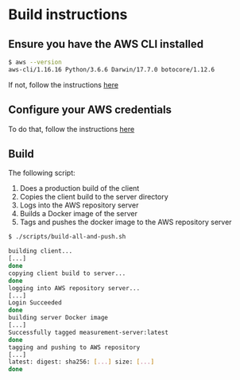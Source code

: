 # Build instructions

## Ensure you have the AWS CLI installed

```sh
$ aws --version
aws-cli/1.16.16 Python/3.6.6 Darwin/17.7.0 botocore/1.12.6
```
If not, follow the instructions [here](https://docs.aws.amazon.com/cli/latest/userguide/installing.html)

## Configure your AWS credentials

To do that, follow the instructions [here](https://docs.aws.amazon.com/cli/latest/userguide/cli-chap-getting-started.html)

## Build

The following script:
1. Does a production build of the client
2. Copies the client build to the server directory
3. Logs into the AWS repository server
3. Builds a Docker image of the server
4. Tags and pushes the docker image to the AWS repository server

```sh
$ ./scripts/build-all-and-push.sh

building client...
[...]
done
copying client build to server...
done
logging into AWS repository server...
[...]
Login Succeeded
done
building server Docker image
[...]
Successfully tagged measurement-server:latest
done
tagging and pushing to AWS repository
[...]
latest: digest: sha256: [...] size: [...]
done
```